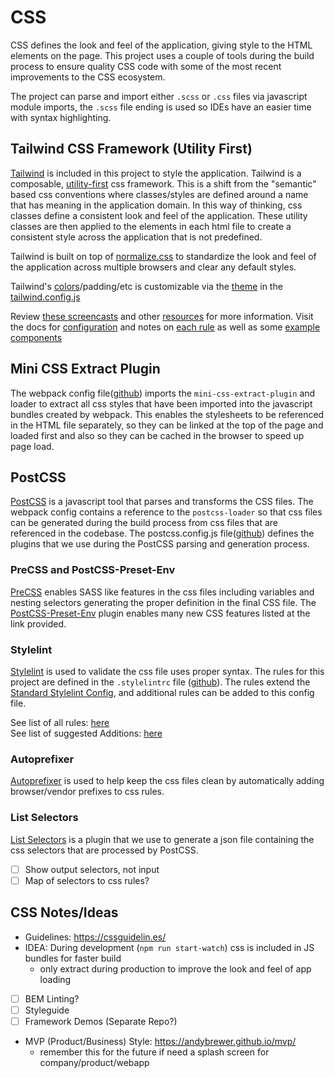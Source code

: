 # CSS
CSS defines the look and feel of the application, giving style to the HTML elements on the page. This project
uses a couple of tools during the build process to ensure quality CSS code with some of the most recent improvements to the CSS ecosystem.

The project can parse and import either `.scss` or `.css` files via javascript module imports, the `.scss`
file ending is used so IDEs have an easier time with syntax highlighting.

## Tailwind CSS Framework (Utility First)
[Tailwind](https://tailwindcss.com) is included in this project to style the application. Tailwind is a
composable, [utility-first](https://tailwindcss.com/docs/utility-first/) css framework. This is a shift from
the "semantic" based css conventions where classes/styles are defined around a name that has meaning in the
application domain. In this way of thinking, css classes define a consistent look and feel of the application.
These utility classes are then applied to the elements in each html file to create a consistent style across the application that is not predefined.

Tailwind is built on top of [normalize.css](http://necolas.github.io/normalize.css/) to standardize the look and feel of the application across multiple browsers and clear any default styles.

Tailwind's [colors](https://tailwindcss.com/docs/customizing-colors/#default-color-palette)/padding/etc is
customizable via the [theme](https://tailwindcss.com/docs/theme/) in the
[tailwind.config.js](https://github.com/devlinjunker/template.webpack.fend/blob/master/tailwind.config.js)

Review [these screencasts](https://tailwindcss.com/screencasts/) and other [resources](https://tailwindcss.com/resources)
for more information. Visit the docs for [configuration](https://tailwindcss.com/docs/configuration) and notes
on [each rule](https://tailwindcss.com/docs/container) as well as some [example components](https://tailwindcss.com/components)

## Mini CSS Extract Plugin
The webpack config file([github](https://github.com/devlinjunker/template.webpack.fend/blob/master/webpack.config.js))
imports the `mini-css-extract-plugin` and loader to extract all css styles that have been imported into the
javascript bundles created by webpack. This enables the stylesheets to be referenced in the HTML file
separately, so they can be linked at the top of the page and loaded first and also so they can be cached in
the browser to speed up page load.

## PostCSS
[PostCSS](https://postcss.org/) is a javascript tool that parses and transforms the CSS files. The webpack
config contains a reference to the `postcss-loader` so that css files can be generated during the
build process from css files that are referenced in the codebase. The postcss.config.js file([github](https://github.com/devlinjunker/template.webpack.fend/blob/master/postcss.config.js))
defines the plugins that we use during the PostCSS parsing and generation process.

### PreCSS and PostCSS-Preset-Env
[PreCSS](https://github.com/jonathantneal/precss) enables SASS like features in the css files including variables
and nesting selectors generating the proper definition in the final CSS file.
The [PostCSS-Preset-Env](https://preset-env.cssdb.org/features) plugin enables many new CSS features listed at
the link provided.

### Stylelint
[Stylelint](https://stylelint.io) is used to validate the css file uses proper syntax. The rules for this project
are defined in the `.stylelintrc` file ([github]()). The rules extend the
[Standard Stylelint Config](https://github.com/stylelint/stylelint-config-standard),
and additional rules can be added to this config file.

See list of all rules: [here](https://stylelint.io/user-guide/rules/list)  
See list of suggested Additions: [here](https://github.com/stylelint/stylelint-config-standard#suggested-additions)

### Autoprefixer
[Autoprefixer](https://github.com/postcss/autoprefixer) is used to help keep the css files clean by automatically
adding browser/vendor prefixes to css rules.

### List Selectors
[List Selectors](https://github.com/davidtheclark/list-selectors) is a plugin that we use to generate a
json file containing the css selectors that are processed by PostCSS.
 - [ ] Show output selectors, not input
 - [ ] Map of selectors to css rules?

## CSS Notes/Ideas
 - Guidelines: https://cssguidelin.es/
 - IDEA: During development (`npm run start-watch`) css is included in JS bundles for faster build
      - only extract during production to improve the look and feel of app loading
 - [ ] BEM Linting?
 - [ ] Styleguide
 - [ ] Framework Demos (Separate Repo?)
 - MVP (Product/Business) Style: https://andybrewer.github.io/mvp/
   - remember this for the future if need a splash screen for company/product/webapp
